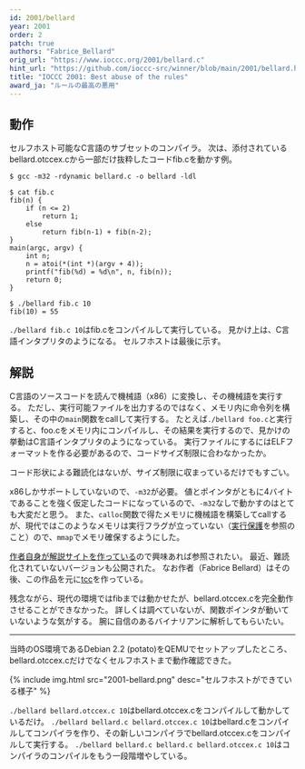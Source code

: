 ```yaml
---
id: 2001/bellard
year: 2001
order: 2
patch: true
authors: "Fabrice_Bellard"
orig_url: "https://www.ioccc.org/2001/bellard.c"
hint_url: "https://github.com/ioccc-src/winner/blob/main/2001/bellard.hint"
title: "IOCCC 2001: Best abuse of the rules"
award_ja: "ルールの最高の悪用"
---
```


## 動作

セルフホスト可能なC言語のサブセットのコンパイラ。
次は、添付されているbellard.otccex.cから一部だけ抜粋したコードfib.cを動かす例。

```
$ gcc -m32 -rdynamic bellard.c -o bellard -ldl

$ cat fib.c
fib(n) {
    if (n <= 2)
        return 1;
    else
        return fib(n-1) + fib(n-2);
}
main(argc, argv) {
    int n;
    n = atoi(*(int *)(argv + 4));
    printf("fib(%d) = %d\n", n, fib(n));
    return 0;
}

$ ./bellard fib.c 10
fib(10) = 55
```

`./bellard fib.c 10`はfib.cをコンパイルして実行している。
見かけ上は、C言語インタプリタのようになる。
セルフホストは最後に示す。

## 解説

C言語のソースコードを読んで機械語（x86）に変換し、その機械語を実行する。
ただし、実行可能ファイルを出力するのではなく、メモリ内に命令列を構築し、その中の`main`関数をcallして実行する。
たとえば`./bellard foo.c`と実行すると、foo.cをメモリ内にコンパイルし、その結果を実行するので、見かけの挙動はC言語インタプリタのようになっている。
実行ファイルにするにはELFフォーマットを作る必要があるので、コードサイズ制限に合わなかったか。

コード形状による難読化はないが、サイズ制限に収まっているだけでもすごい。

x86しかサポートしていないので、`-m32`が必要。
値とポインタがともに4バイトであることを強く仮定したコードになっているので、`-m32`なしで動かすのはとても大変だと思う。
また、`calloc`関数で得たメモリに機械語を構築してcallするが、現代ではこのようなメモリは実行フラグが立っていない（[実行保護](https://ja.wikipedia.org/wiki/%E5%AE%9F%E8%A1%8C%E4%BF%9D%E8%AD%B7)を参照のこと）ので、`mmap`でメモリ確保するようにした。

[作者自身が解説サイトを作っている](https://bellard.org/otcc/)ので興味あれば参照されたい。
最近、難読化されていないバージョンも公開された。
なお作者（Fabrice Bellard）はその後、この作品を元に[tcc](https://github.com/TinyCC/tinycc)を作っている。

残念ながら、現代の環境ではfibまでは動かせたが、bellard.otccex.cを完全動作させることができなかった。
詳しくは調べていないが、関数ポインタが動いていないような気がする。
腕に自信のあるバイナリアンに解析してもらいたい。

---

当時のOS環境であるDebian 2.2 (potato)をQEMUでセットアップしたところ、bellard.otccex.cだけでなくセルフホストまで動作確認できた。

{% include img.html src="2001-bellard.png" desc="セルフホストができている様子" %}

`./bellard bellard.otccex.c 10`はbellard.otccex.cをコンパイルして動かしているだけ。
`./bellard bellard.c bellard.otccex.c 10`はbellard.cをコンパイルしてコンパイラを作り、その新しいコンパイラでbellard.otccex.cをコンパイルして実行する。
`./bellard bellard.c bellard.c bellard.otccex.c 10`はコンパイラのコンパイルをもう一段階増やしている。

